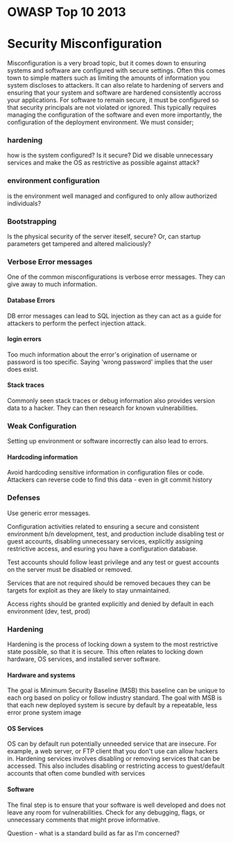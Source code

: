 # OWASP Top 10 2013

# Security Misconfiguration
Misconfiguration is a very broad topic, but it comes down to ensuring systems and software are configured with secure settings. Often this comes town to simple matters such as limiting the amounts of information you system discloses to attackers. It can also relate to hardening of servers and ensuring that your system and software are hardened consistently accross your applications.
For software to remain secure, it must be configured so that security principals are not violated or ignored. This typically requires managing the configuration of the software and even more importantly, the configuration of the deployment environment. We must consider;

### hardening
how is the system configured? Is it secure? Did we disable unnecessary services and make the OS as restrictive as possible against attack?

### environment configuration
is the environment well managed and configured to only allow authorized individuals?

### Bootstrapping
Is the physical security of the server iteself, secure? Or, can startup parameters get tampered and altered maliciously?

### Verbose Error messages
One of the common misconfigurations is verbose error messages. They can give away to much information.

#### Database Errors
DB error messages can lead to SQL injection as they can act as a guide for attackers to perform the perfect injection attack.

#### login errors
Too much information about the error's origination of username or password is too specific. Saying 'wrong password' implies that the user does exist.

#### Stack traces
Commonly seen stack traces or debug information also provides version data to a hacker. They can then research for known vulnerabilities.

### Weak Configuration
Setting up environment or software incorrectly can also lead to errors.

#### Hardcoding information
Avoid hardcoding sensitive information in configuration files or code. Attackers can reverse code to find this data - even in git commit history

### Defenses
Use generic error messages.

Configuration activities related to ensuring a secure and consistent environment b/n development, test, and production include disabling test or guest accounts, disabling unnecessary services, explicitly assigning restrictive access, and esuring you have a configuration database.

Test accounts should follow least privilege and any test or guest accounts on the server must be disabled or removed.

Services that are not required should be removed becaues they can be targets for exploit as they are likely to stay unmaintained.

Access rights should be granted explicitly and denied by default in each environment (dev, test, prod)

### Hardening
Hardening is the process of locking down a system to the most restrictive state possible, so that it is secure. This often relates to locking down hardware, OS services, and installed server software.

#### Hardware and systems
The goal is Minimum Security Baseline (MSB) this baseline can be unique to each org based on policy or follow industry standard. The goal with MSB is that each new deployed system is secure by default by a repeatable, less error prone system image

#### OS Services
OS can by default run potentially unneeded service that are insecure. For example, a web server, or FTP client that you don't use can allow hackers in. Hardening services involves disabling or removing services that can be accessed. This also includes disabling or restricting access to guest/default accounts that often come bundled with services

#### Software
The final step is to ensure that your software is well developed and does not leave any room for vulnerabilities. Check for any debugging, flags, or unnecessary comments that might prove informative.

Question - what is a standard build as far as I'm concerned?
